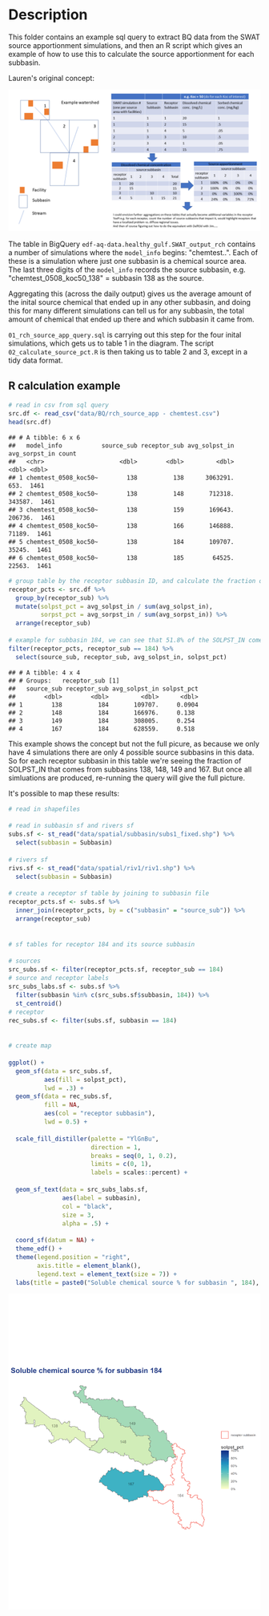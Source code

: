 
# Description

This folder contains an example sql query to extract BQ data from the SWAT source apportionment simulations, and then an R script which gives an example of how to use this to calculate the source apportionment for each subbasin.

Lauren's original concept:

![](figs/fig_source_app_concept_LP.png)

The table in BigQuery `edf-aq-data.healthy_gulf.SWAT_output_rch` contains a number of simulations where the `model_info` begins: "chemtest..". Each of these is a simulation where just one subbasin is a chemical source area. The last three digits of the `model_info` records the source subbasin, e.g. "chemtest_0508_koc50_138" = subbasin 138 as the source.

Aggregating this (across the daily output) gives us the average amount of the inital source chemical that ended up in any other subbasin, and doing this for many different simulations can tell us for any subbasin, the total amount of chemical that ended up there and which subbasin it came from.

`01_rch_source_app_query.sql` is carrying out this step for the four inital simulations, which gets us to table 1 in the diagram. The script `02_calculate_source_pct.R` is then taking us to table 2 and 3, except in a tidy data format.


## R calculation example


```r
# read in csv from sql query
src.df <- read_csv("data/BQ/rch_source_app - chemtest.csv")
head(src.df)
```

```
## # A tibble: 6 x 6
##   model_info           source_sub receptor_sub avg_solpst_in avg_sorpst_in count
##   <chr>                     <dbl>        <dbl>         <dbl>         <dbl> <dbl>
## 1 chemtest_0508_koc50~        138          138      3063291.          653.  1461
## 2 chemtest_0508_koc50~        138          148       712318.       343587.  1461
## 3 chemtest_0508_koc50~        138          159       169643.       206736.  1461
## 4 chemtest_0508_koc50~        138          166       146888.        71189.  1461
## 5 chemtest_0508_koc50~        138          184       109707.        35245.  1461
## 6 chemtest_0508_koc50~        138          185        64525.        22563.  1461
```



```r
# group table by the receptor subbasin ID, and calculate the fraction of SOLPST_IN and SORPST_IN from each source subbasin.
receptor_pcts <- src.df %>% 
  group_by(receptor_sub) %>%
  mutate(solpst_pct = avg_solpst_in / sum(avg_solpst_in),
         sorpst_pct = avg_sorpst_in / sum(avg_sorpst_in)) %>% 
  arrange(receptor_sub)

# example for subbasin 184, we can see that 51.8% of the SOLPST_IN comes from subbasin 167
filter(receptor_pcts, receptor_sub == 184) %>% 
  select(source_sub, receptor_sub, avg_solpst_in, solpst_pct)
```

```
## # A tibble: 4 x 4
## # Groups:   receptor_sub [1]
##   source_sub receptor_sub avg_solpst_in solpst_pct
##        <dbl>        <dbl>         <dbl>      <dbl>
## 1        138          184       109707.     0.0904
## 2        148          184       166976.     0.138 
## 3        149          184       308005.     0.254 
## 4        167          184       628559.     0.518
```




This example shows the concept but not the full picure, as because we only have 4 simulations there are only 4 possible source subbasins in this data. So for each receptor subbasin in this table we're seeing the fraction of SOLPST_IN that comes from subbasins 138, 148, 149 and 167. But once all simluations are produced, re-running the query will give the full picture.

It's possible to map these results:


```r
# read in shapefiles

# read in subbasin sf and rivers sf
subs.sf <- st_read("data/spatial/subbasin/subs1_fixed.shp") %>%
  select(subbasin = Subbasin)

# rivers sf
rivs.sf <- st_read("data/spatial/riv1/riv1.shp") %>%
  select(subbasin = Subbasin)

# create a receptor sf table by joining to subbasin file
receptor_pcts.sf <- subs.sf %>% 
  inner_join(receptor_pcts, by = c("subbasin" = "source_sub")) %>% 
  arrange(receptor_sub)


# sf tables for receptor 184 and its source subbasin

# sources
src_subs.sf <- filter(receptor_pcts.sf, receptor_sub == 184)
# source and receptor labels
src_subs_labs.sf <- subs.sf %>% 
  filter(subbasin %in% c(src_subs.sf$subbasin, 184)) %>% 
  st_centroid()
# receptor 
rec_subs.sf <- filter(subs.sf, subbasin == 184)


# create map

ggplot() +
  geom_sf(data = src_subs.sf,
          aes(fill = solpst_pct), 
          lwd = .3) +
  geom_sf(data = rec_subs.sf, 
          fill = NA, 
          aes(col = "receptor subbasin"), 
          lwd = 0.5) +
  
  scale_fill_distiller(palette = "YlGnBu", 
                       direction = 1, 
                       breaks = seq(0, 1, 0.2), 
                       limits = c(0, 1), 
                       labels = scales::percent) +    
  
  geom_sf_text(data = src_subs_labs.sf, 
               aes(label = subbasin), 
               col = "black",
               size = 3, 
               alpha = .5) +
  
  coord_sf(datum = NA) +
  theme_edf() +
  theme(legend.position = "right", 
        axis.title = element_blank(),
        legend.text = element_text(size = 7)) +
  labs(title = paste0("Soluble chemical source % for subbasin ", 184), col = "")
```

![](figs/map%20-%20soluble%20chemical%20source%20pct%20by%20subbasin%20-%20receptor%20184.png)
